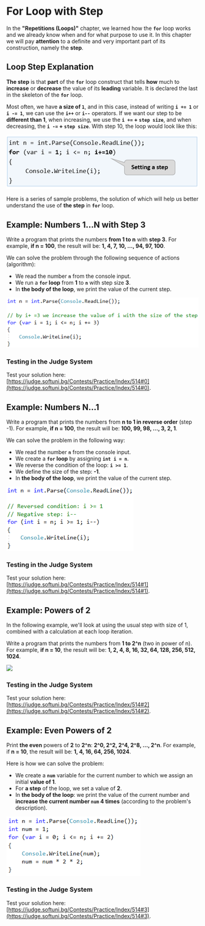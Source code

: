 # For Loop with Step

In the **"Repetitions (Loops)"** chapter, we learned how the **`for`** loop works and we already know when and for what purpose to use it. In this chapter we will pay **attention** to a definite and very important part of its construction, namely the **step**.

## Loop Step Explanation

**The step** is that **part** of the **`for`** loop construct that tells **how** much to **increase** or **decrease** the value of its **leading** variable. It is declared the last in the skeleton of the **`for`** loop.

Most often, we have **a size of `1`**, and in this case, instead of writing **`i += 1`** or **`i -= 1`**, we can use the **`i++`** or **`i--`** operators. If we want our step to be **different than 1**, when increasing, we use the **`i +=` + `step size`**, and when decreasing, the **`i -=` + `step size`**. With step 10, the loop would look like this: 

![](/assets/chapter-7-images/00.Step-explanation-01.png)

Here is a series of sample problems, the solution of which will help us better understand the use of **the step** in **`for`** loop.

## Example: Numbers 1...N with Step 3 

Write a program that prints the numbers **from 1 to n** with **step 3**. For example, **if n = 100**, the result will be: **1, 4, 7, 10, …, 94, 97, 100**.

We can solve the problem through the following sequence of actions (algorithm):
  * We read the number **`n`** from the console input.
  * We run a **`for` loop** from **1** to **`n`** with step size **3**.
  * In **the body of the loop**, we print the value of the current step.
  
![](/assets/chapter-7-images/01.Numbers-1-to-n-01.png)

### Testing in the Judge System

Test your solution here: [https://judge.softuni.bg/Contests/Practice/Index/514#0](https://judge.softuni.bg/Contests/Practice/Index/514#0).

## Example: Numbers N...1 

Write a program that prints the numbers from **n to 1 in reverse order** (step -1). For example, **if n = 100**, the result will be: **100, 99, 98, …, 3, 2, 1**.

We can solve the problem in the following way:

  * We read the number **`n`** from the console input.
  * We create a **`for` loop** by assigning **`int i = n`**.
  * We reverse the condition of the loop: **`i >= 1`**.
  * We define the size of the step: **-1**.
  * In **the body of the loop**, we print the value of the current step.

![](/assets/chapter-7-images/02.Numbers-n-to-1-01.png)

### Testing in the Judge System

Test your solution here: [https://judge.softuni.bg/Contests/Practice/Index/514#1](https://judge.softuni.bg/Contests/Practice/Index/514#1).

## Example: Powers of 2

In the following example, we'll look at using the usual step with size of 1, combined with a calculation at each loop iteration.

Write a program that prints the numbers from **1 to 2^n** (two in power of n). For example, **if n = 10**, the result will be: **1, 2, 4, 8, 16, 32, 64, 128, 256, 512, 1024**.

![](/assets/chapter-7-images/03.Numbers-1-tо-2^n-01.png)

### Testing in the Judge System

Test your solution here: [https://judge.softuni.bg/Contests/Practice/Index/514#2](https://judge.softuni.bg/Contests/Practice/Index/514#2).

## Example: Even Powers of 2

Print **the even** powers of **2** to **2^n**: **2^0, 2^2, 2^4, 2^8, …, 2^n**. For example, if **n = 10**, the result will be: **1, 4, 16, 64, 256, 1024**.

Here is how we can solve the problem:

  * We create a **`num`** variable for the current number to which we assign an initial **value of 1**.
  * For **a step** of the loop, we set a value of **2**.
  * In **the body of the loop**: we print the value of the current number and **increase the current number `num` 4 times** (according to the problem's description).

![](/assets/chapter-7-images/04.Even^2-01.png)

### Testing in the Judge System

Test your solution here: [https://judge.softuni.bg/Contests/Practice/Index/514#3](https://judge.softuni.bg/Contests/Practice/Index/514#3).
